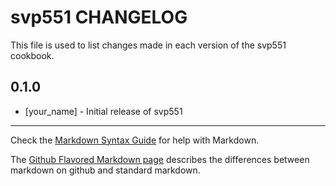 svp551 CHANGELOG
================

This file is used to list changes made in each version of the svp551 cookbook.

0.1.0
-----
- [your_name] - Initial release of svp551

- - -
Check the [Markdown Syntax Guide](http://daringfireball.net/projects/markdown/syntax) for help with Markdown.

The [Github Flavored Markdown page](http://github.github.com/github-flavored-markdown/) describes the differences between markdown on github and standard markdown.

